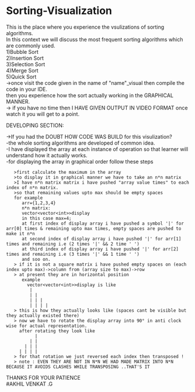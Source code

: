 # Sorting-Visualization
This is the place where you experience the vsulizations of sorting algorithms.  
In this context we will discuss the most frequent sorting algorithms which are commonly used.  
1)Bubble Sort  
2)Insertion Sort  
3)Selection Sort  
4)Merge Sort  
5)Quick Sort  
->once visit the code given in the name of "name"_visual then compile the code in your IDE.  
then you experience how the sort actually working in the GRAPHICAL MANNER.  
-> if you have no time then I HAVE GIVEN OUTPUT IN VIDEO FORMAT once watch it you will get to a point.   


DEVELOPING SECTION:  

->If you had the DOUBT HOW CODE WAS BUILD for this visulization?  
  -the whole sorting algorithms are developed of common idea.  
  -I have displayed the array at each instance of operation so that learner will understand how it actually works.  
  -for displaying the array in graphical order follow these steps  
       
       >first calculate the maximum in the array
       >to display it in graphical manner we have to take an n*n matrix
       >I have n*n matrix matrix i have pushed "array value times" to each index of n*n matrix.
       >so that remaining values upto max should be empty spaces
       for example
          arr={1,2,3,4}
          n*n matrix:
          vector<vector<int>>display
          in this case max=4;
          at first index of display array i have pushed a symbol '|' for arr[0] times & remaining upto max times, empty spaces are pushed to make it n*n
          at second index of display array i have pushed '|' for arr[1] times and remaining i.e (2 times '|' && 2 time ' ')
          at third index of display array i have pushed '|' for arr[2] times and remaining i.e (3 times '|' && 1 time ' ')
          and soo on.
       > if it is not a square matrix i have pushed empty spaces on (each index upto max)->column from (array size to max)->row 
       > at present they are in horizontal position 
          example
            vector<vector<int>>display is like 
             |
             | |
             | | |
             | | | |
       > this is how they actually looks like (spaces cant be visible but they actually existed there)
       > now we have to rotate the display array into 90° in anti clock wise for actual representation.
         after rotating they look like
               |
             | |
           | | |
         | | | |
       > for that rotation we just reversed each index then transposed !
       > note : EVEN THEY ARE NOT IN N*N WE HAD MADE MATRIX INTO N*N BECAUSE IT AVOIDS CLASHES WHILE TRANSPOSING ..THAT'S IT
       
  
THANKS FOR YOUR PATIENCE  
#AKHIL VENKAT .G
